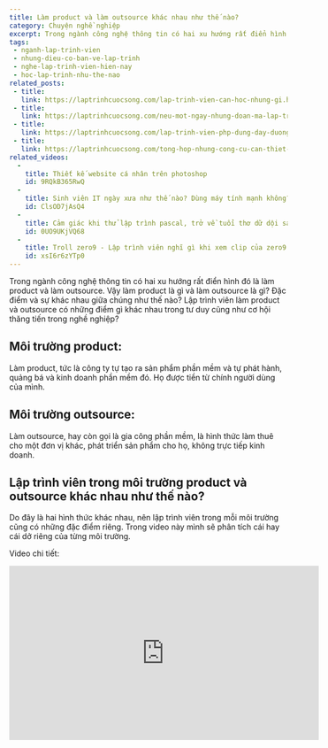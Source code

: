 ```yaml
---
title: Làm product và làm outsource khác nhau như thế nào?
category: Chuyện nghề nghiệp
excerpt: Trong ngành công nghệ thông tin có hai xu hướng rất điển hình đó là làm product và làm outsource. Vậy làm product là gì và làm outsource là gì? Đặc điểm và sự khác nhau giữa chúng như thế nào?
tags:
 - nganh-lap-trinh-vien
 - nhung-dieu-co-ban-ve-lap-trinh
 - nghe-lap-trinh-vien-hien-nay
 - hoc-lap-trinh-nhu-the-nao
related_posts:
 - title: 
   link: https://laptrinhcuocsong.com/lap-trinh-vien-can-hoc-nhung-gi.html
 - title: 
   link: https://laptrinhcuocsong.com/neu-mot-ngay-nhung-doan-ma-lap-trinh-bien-mat.html
 - title: 
   link: https://laptrinhcuocsong.com/lap-trinh-vien-php-dung-day-duong.html
 - title: 
   link: https://laptrinhcuocsong.com/tong-hop-nhung-cong-cu-can-thiet-cho-web-developer.html
related_videos:
  -
    title: Thiết kế website cá nhân trên photoshop
    id: 9RQkB365RwQ
  -
    title: Sinh viên IT ngày xưa như thế nào? Dùng máy tính mạnh không?
    id: ClsOD7jAsQ4
  -
    title: Cảm giác khi thử lập trình pascal, trở về tuổi thơ dữ dội sau 10 năm 
    id: 0UO9UKjVQ68
  -
    title: Troll zero9 - Lập trình viên nghĩ gì khi xem clip của zero9 
    id: xsI6r6zYTp0
---
```


Trong ngành công nghệ thông tin có hai xu hướng rất điển hình đó là làm product và làm outsource.
Vậy làm product là gì và làm outsource là gì? Đặc điểm và sự khác nhau giữa chúng như thế nào?
Lập trình viên làm product và outsource có những điểm gì khác nhau trong tư duy cũng như cơ hội thăng tiến trong nghề nghiệp?

## Môi trường product:

Làm product, tức là công ty tự tạo ra sản phẩm phần mềm và tự phát hành, quảng bá và kinh doanh phần mềm đó. Họ được tiền từ chính người dùng của mình.

## Môi trường outsource:

Làm outsource, hay còn gọi là gia công phần mềm, là hình thức làm thuê cho một đơn vị khác, phát triển sản phẩm cho họ, không trực tiếp kinh doanh.

## Lập trình viên trong môi trường product và outsource khác nhau như thế nào?

Do đây là hai hình thức khác nhau, nên lập trình viên trong mỗi môi trường cũng có những đặc điểm riêng. Trong video này mình sẽ phân tích cái hay cái dở riêng của từng môi trường.

Video chi tiết:

<div class="youtube">
<iframe width="560" height="315" src="https://www.youtube.com/embed/pAMh5j53BXI" frameborder="0" allowfullscreen></iframe>
</div>